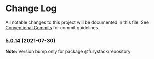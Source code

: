# Change Log

All notable changes to this project will be documented in this file.
See [Conventional Commits](https://conventionalcommits.org) for commit guidelines.

### [5.0.14](https://github.com/furystack/furystack/compare/@furystack/repository@4.0.6...@furystack/repository@5.0.14) (2021-07-30)

**Note:** Version bump only for package @furystack/repository
